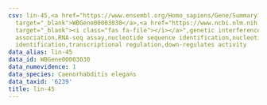 ```yaml
---
csv: lin-45,<a href="https://www.ensembl.org/Homo_sapiens/Gene/Summary?db=core;g=WBGene00003030"
  target="_blank">WBGene00003030</a>,<a href="https://www.ncbi.nlm.nih.gov/pubmed/27496166"
  target="_blank"><i class="fas fa-file"></i></a>",genetic interference,functional
  association,RNA-seq assay,nucleotide sequence identification,nucleotide sequence
  identification,transcriptional regulation,down-regulates activity
data_alias: lin-45
data_id: WBGene00003030
data_numevidence: 1
data_species: Caenorhabditis elegans
data_taxid: '6239'
title: lin-45
---
```

